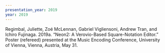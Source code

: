```yaml
---
presentation_year: 2019
year: 2019
---
```


Regimbal, Juliette, Zoé McLennan, Gabriel Vigliensoni, Andrew Tran, and Ichiro Fujinaga. 2019a. “Neon2: A Verovio-Based Square-Notation Editor.” Poster (refereed) presented at the Music Encoding Conference, University of Vienna, Vienna, Austria, May 31.